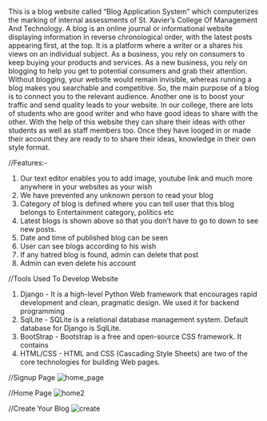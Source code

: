 This is a blog website called “Blog Application System” which
computerizes the marking of internal assessments of St. Xavier’s College Of
Management And Technology.
A blog is an online journal or informational website displaying information in
reverse chronological order, with the latest posts appearing first, at the top. It is a
platform where a writer or a shares his views on an individual subject.
As a business, you rely on consumers to keep buying your products and services.
As a new business, you rely on blogging to help you get to potential consumers and
grab their attention. Without blogging, your website would remain invisible,
whereas running a blog makes you searchable and competitive. So, the main
purpose of a blog is to connect you to the relevant audience. Another one is to boost
your traffic and send quality leads to your website.
In our college, there are lots of students who are good writer and who have good
ideas to share with the other. With the help of this website they can share their ideas
with other students as well as staff members too.
Once they have looged in or made their account they are ready to to share their
ideas, knowledge in their own style format.  

//Features:-


1. Our text editor enables you to add image, youtube link and much more
anywhere in your websites as your wish
2. We have prevented any unknown person to read your blog
3. Category of blog is defined where you can tell user that this blog belongs to
Entertainment category, politics etc
4. Latest blogs is shown above so that you don’t have to go to down to see new
posts.
5. Date and time of published blog can be seen
6. User can see blogs according to his wish
7. If any hatred blog is found, admin can delete that post
8. Admin can even delete his account 

//Tools Used To Develop Website 


1. Django - It is a high-level Python Web framework that encourages rapid
   development and clean, pragmatic design. We used it for backend
   programming
2. SqlLite - SQLite is a relational database management system. Default
   database for Django is SqlLite.
3. BootStrap - Bootstrap is a free and open-source CSS framework. It contains
4. HTML/CSS - HTML and CSS (Cascading Style Sheets) are two of the core
   technologies for building Web pages. 
   
//Signup Page 
![home_page](https://user-images.githubusercontent.com/51732065/221488121-1f85e376-3115-4893-a879-8c44e3fe674d.png)

//Home Page
![home2](https://user-images.githubusercontent.com/51732065/221488651-1209f6ab-4737-4cc5-b5ab-cde4e0a9249a.png)

//Create Your Blog
![create](https://user-images.githubusercontent.com/51732065/221488825-1f6b7429-efad-4554-b8a3-7a04c107e1d1.png)
